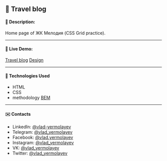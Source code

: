 ## :pushpin: Travel blog
#### :memo: Description: 
Home page of ЖК Мелодия (CSS Grid practice).
___
#### :link: Live Demo: 
[Travel blog](https://vlad-yermolayev.github.io/travel-blog/)
[Design](https://t.me/assedo_studio_templates/51)
___
#### :rocket: Technologies Used
* HTML
* CSS
* methodology [BEM](https://en.bem.info/)
___
#### :envelope: Contacts
* LinkedIn: [@vlad-yermolayev](https://www.linkedin.com/in/vlad-yermolayev/)
* Telegram: [@vlad_yermolayev](https://t.me/vlad_yermolayev)
* Facebook: [@vlad.yermolayev](https://www.facebook.com/vlad.yermolayev/)
* Instagram: [@vlad_yermolayev](https://www.instagram.com/vlad_yermolayev/)
* VK: [@vlad_yermolayev](https://vk.com/vlad_yermolayev)
* Twitter: [@vlad_yermolayev](https://twitter.com/vlad_yermolayev)